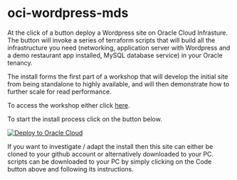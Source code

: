 # oci-wordpress-mds

At the click of a button deploy a Wordpress site on Oracle Cloud Infrasture. The button will invoke a series of terraform scripts that will build all the infrastructure you need (networking, application server with Wordpress and a demo restaurant app installed, MySQL database service) in your Oracle tenancy.

The install forms the first part of a workshop that will develop the initial site from being standalone to highly available, and will then demonstrate how to further scale for read performance. 

To access the workshop either click [here](./workshop/workshop_instructions.md).

To start the install process click on the button below.

[![Deploy to Oracle Cloud](https://oci-resourcemanager-plugin.plugins.oci.oraclecloud.com/latest/deploy-to-oracle-cloud.svg)](https://cloud.oracle.com/resourcemanager/stacks/create?zipUrl=https://github.com/swdavey/wphol/releases/download/v3.0/stack_wordpress_mds.zip)

If you want to investigate / adapt the install then this site can either be cloned to your github account or alternatively downloaded to your PC.  scripts can be downloaded to your PC by simply clicking on the Code button above and following its instructions.

